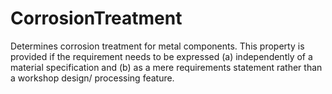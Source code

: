 CorrosionTreatment
==================

Determines corrosion treatment for metal components. This property is provided if the requirement needs to be expressed (a) independently of a material specification and (b) as a mere requirements statement rather than a workshop design/ processing feature.
